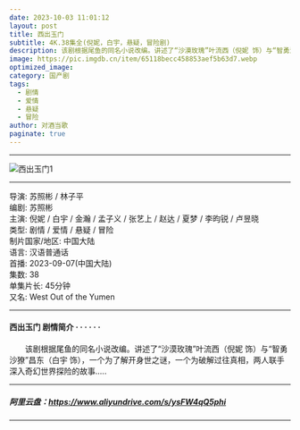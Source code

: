 ```yaml
---
date: 2023-10-03 11:01:12
layout: post
title: 西出玉门
subtitle: 4K.38集全(倪妮，白宇，悬疑，冒险剧) 
description: 该剧根据尾鱼的同名小说改编。讲述了“沙漠玫瑰”叶流西（倪妮 饰）与“智勇沙獠”昌东（白宇 饰），一个为了解开身世之谜，一个为破解过往真相，两人联手深入奇幻世界探险的故事...
image: https://pic.imgdb.cn/item/65118becc458853aef5b63d7.webp
optimized_image: 
category: 国产剧
tags:
  - 剧情
  - 爱情
  - 悬疑
  - 冒险
author: 对酒当歌
paginate: true
---
```


---

![西出玉门1](https://www.wpzysq.com/upload/attach/202309/89921_88DJ48ZGC4V3DDQ._webp)

---

导演: 苏照彬 / 林子平  
编剧: 苏照彬  
主演: 倪妮 / 白宇 / 金瀚 / 孟子义 / 张艺上 / 赵达 / 夏梦 / 李昀锐 / 卢昱晓  
类型: 剧情 / 爱情 / 悬疑 / 冒险  
制片国家/地区: 中国大陆  
语言: 汉语普通话  
首播: 2023-09-07(中国大陆)  
集数: 38  
单集片长: 45分钟  
又名: West Out of the Yumen  

---

#### 西出玉门 剧情简介 · · · · · ·

　　该剧根据尾鱼的同名小说改编。讲述了“沙漠玫瑰”叶流西（倪妮 饰）与“智勇沙獠”昌东（白宇 饰），一个为了解开身世之谜，一个为破解过往真相，两人联手深入奇幻世界探险的故事.....  

---

##### 阿里云盘：<https://www.aliyundrive.com/s/ysFW4qQ5phi>

---
